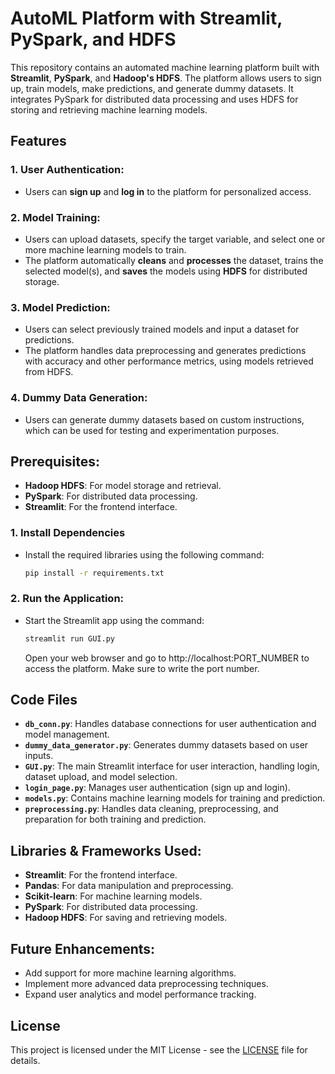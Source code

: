 # AutoML Platform with Streamlit, PySpark, and HDFS

This repository contains an automated machine learning platform built with **Streamlit**, **PySpark**, and **Hadoop's HDFS**. The platform allows users to sign up, train models, make predictions, and generate dummy datasets. It integrates PySpark for distributed data processing and uses HDFS for storing and retrieving machine learning models.

## Features

### 1. User Authentication:
- Users can **sign up** and **log in** to the platform for personalized access.

### 2. Model Training:
- Users can upload datasets, specify the target variable, and select one or more machine learning models to train.
- The platform automatically **cleans** and **processes** the dataset, trains the selected model(s), and **saves** the models using **HDFS** for distributed storage.

### 3. Model Prediction:
- Users can select previously trained models and input a dataset for predictions.
- The platform handles data preprocessing and generates predictions with accuracy and other performance metrics, using models retrieved from HDFS.

### 4. Dummy Data Generation:
- Users can generate dummy datasets based on custom instructions, which can be used for testing and experimentation purposes.

## Prerequisites:
- **Hadoop HDFS**: For model storage and retrieval.
- **PySpark**: For distributed data processing.
- **Streamlit**: For the frontend interface.

### 1. Install Dependencies
- Install the required libraries using the following command:
    ```bash
    pip install -r requirements.txt 
    ```
### 2. Run the Application:
- Start the Streamlit app using the command:
    ```bash
    streamlit run GUI.py
    ```
    Open your web browser and go to http://localhost:PORT_NUMBER to access the platform. Make sure to write the port number.

## Code Files
- **`db_conn.py`**: Handles database connections for user authentication and model management.
- **`dummy_data_generator.py`**: Generates dummy datasets based on user inputs.
- **`GUI.py`**: The main Streamlit interface for user interaction, handling login, dataset upload, and model selection.
- **`login_page.py`**: Manages user authentication (sign up and login).
- **`models.py`**: Contains machine learning models for training and prediction.
- **`preprocessing.py`**: Handles data cleaning, preprocessing, and preparation for both training and prediction.

## Libraries & Frameworks Used:
- **Streamlit**: For the frontend interface.
- **Pandas**: For data manipulation and preprocessing.
- **Scikit-learn**: For machine learning models.
- **PySpark**: For distributed data processing.
- **Hadoop HDFS**: For saving and retrieving models.

## Future Enhancements:
- Add support for more machine learning algorithms.
- Implement more advanced data preprocessing techniques.
- Expand user analytics and model performance tracking.

## License
This project is licensed under the MIT License - see the [LICENSE](LICENSE) file for details.
